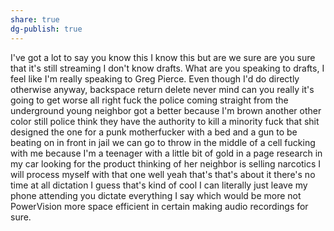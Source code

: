 ```yaml
---
share: true
dg-publish: true
---
```

I've got a lot to say you know this I know this but are we sure are you sure that it's still streaming I don't know drafts. What are you speaking to drafts, I feel like I'm really speaking to Greg Pierce. Even though I'd do directly otherwise anyway, backspace return delete never mind can you really it's going to get worse all right fuck the police coming straight from the underground young neighbor got a better because I'm brown another other color still police think they have the authority to kill a minority fuck that shit designed the one for a punk motherfucker with a bed and a gun to be beating on in front in jail we can go to throw in the middle of a cell fucking with me because I'm a teenager with a little bit of gold in a page research in my car looking for the product thinking of her neighbor is selling narcotics I will process myself with that one well yeah that's that's about it there's no time at all dictation I guess that's kind of cool I can literally just leave my phone attending you dictate everything I say which would be more not PowerVision more space efficient in certain making audio recordings for sure.